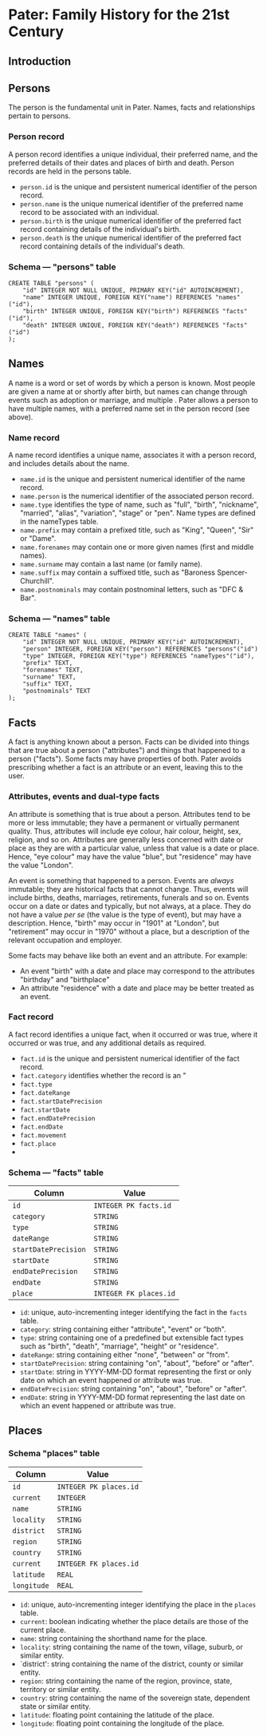 # Pater: Family History for the 21st Century

## Introduction

## Persons

The person is the fundamental unit in Pater. Names, facts and relationships pertain to persons.

### Person record

A person record identifies a unique individual, their preferred name, and the preferred details of their dates and places of birth and death. Person records are held in the persons table.

- `person.id` is the unique and persistent numerical identifier of the person record.
- `person.name` is the unique numerical identifier of the preferred name record to be associated with an individual.
- `person.birth` is the unique numerical identifier of the preferred fact record containing details of the individual's birth.
- `person.death` is the unique numerical identifier of the preferred fact record containing details of the individual's death.

### Schema — "persons" table

```
CREATE TABLE "persons" (
	"id" INTEGER NOT NULL UNIQUE, PRIMARY KEY("id" AUTOINCREMENT),
	"name" INTEGER UNIQUE, FOREIGN KEY("name") REFERENCES "names"("id"),
	"birth" INTEGER UNIQUE, FOREIGN KEY("birth") REFERENCES "facts"("id"),
	"death" INTEGER UNIQUE, FOREIGN KEY("death") REFERENCES "facts"("id")
);
```

## Names

A name is a word or set of words by which a person is known. Most people are given a name at or shortly after birth, but names can change through events such as adoption or marriage, and multiple . Pater allows a person to have multiple names, with a preferred name set in the person record (see above).

### Name record

A name record identifies a unique name, associates it with a person record, and includes details about the name.

- `name.id` is the unique and persistent numerical identifier of the name record.
- `name.person` is the numerical identifier of the associated person record.
- `name.type` identifies the type of name, such as "full", "birth", "nickname", "married", "alias", "variation", "stage" or "pen". Name types are defined in the nameTypes table.
- `name.prefix` may contain a prefixed title, such as "King", "Queen", "Sir" or "Dame".
- `name.forenames` may contain one or more given names (first and middle names).
- `name.surname` may contain a last name (or family name).
- `name.suffix` may contain a suffixed title, such as "Baroness Spencer-Churchill".
- `name.postnominals` may contain postnominal letters, such as "DFC & Bar".

### Schema — "names" table

```
CREATE TABLE "names" (
	"id" INTEGER NOT NULL UNIQUE, PRIMARY KEY("id" AUTOINCREMENT),
	"person" INTEGER, FOREIGN KEY("person") REFERENCES "persons"("id")
	"type" INTEGER, FOREIGN KEY("type") REFERENCES "nameTypes"("id"),
	"prefix" TEXT,
	"forenames" TEXT,
	"surname" TEXT,
	"suffix" TEXT,
	"postnominals" TEXT
);
```

## Facts

A fact is anything known about a person. Facts can be divided into things that are true about a person ("attributes") and things that happened to a person ("facts"). Some facts may have properties of both. Pater avoids prescribing whether a fact is an attribute or an event, leaving this to the user.

### Attributes, events and dual-type facts

An attribute is something that is true about a person. Attributes tend to be more or less immutable; they have a permanent or virtually permanent quality. Thus, attributes will include eye colour, hair colour, height, sex, religion, and so on. Attributes are generally less concerned with date or place as they are with a particular value, unless that value is a date or place. Hence, "eye colour" may have the value "blue", but "residence" may have the value "London".

An event is something that happened to a person. Events are _always_ immutable; they are historical facts that cannot change. Thus, events will include births, deaths, marriages, retirements, funerals and so on. Events occur on a date or dates and typically, but not always, at a place. They do not have a value _per se_ (the value is the type of event), but may have a description. Hence, "birth" may occur in "1901" at "London", but "retirement" may occur in "1970" without a place, but a description of the relevant occupation and employer.

Some facts may behave like both an event and an attribute. For example:

- An event "birth" with a date and place may correspond to the attributes "birthday" and "birthplace"
- An attribute "residence" with a date and place may be better treated as an event.

### Fact record

A fact record identifies a unique fact, when it occurred or was true, where it occurred or was true, and any additional details as required.

- `fact.id` is the unique and persistent numerical identifier of the fact record. 
- `fact.category` identifies whether the record is an "
- `fact.type`
- `fact.dateRange`
- `fact.startDatePrecision`
- `fact.startDate`
- `fact.endDatePrecision`
- `fact.endDate`
- `fact.movement`
- `fact.place`
- 
### Schema — "facts" table

| Column               | Value                  |
|----------------------|------------------------|
| `id`                 | `INTEGER PK facts.id`  | 
| `category`           | `STRING`               |
| `type`               | `STRING`               |
| `dateRange`          | `STRING`               |
| `startDatePrecision` | `STRING`               |
| `startDate`          | `STRING`               |
| `endDatePrecision`   | `STRING`               |
| `endDate`            | `STRING`               |
| `place`              | `INTEGER FK places.id` |

- `id`: unique, auto-incrementing integer identifying the fact in the `facts` table.
- `category`: string containing either "attribute", "event" or "both".
- `type`: string containing one of a predefined but extensible fact types such as "birth", "death", "marriage", "height" or "residence".
- `dateRange`: string containing either "none", "between" or "from".
- `startDatePrecision`: string containing "on", "about", "before" or "after".
- `startDate`: string in YYYY-MM-DD format representing the first or only date on which an event happened or attribute was true.
- `endDatePrecision`: string containing "on", "about", "before" or "after".
- `endDate`: string in YYYY-MM-DD format representing the last date on which an event happened or attribute was true.

## Places

### Schema "places" table

| Column      | Value                  |
|-------------|------------------------|
| `id`        | `INTEGER PK places.id` |
| `current`   | `INTEGER`              |
| `name`      | `STRING`               |
| `locality`  | `STRING`               |
| `district`  | `STRING`               |
| `region`    | `STRING`               |
| `country`   | `STRING`               |
| `current`   | `INTEGER FK places.id` |
| `latitude`  | `REAL`                 |
| `longitude` | `REAL`                 |

- `id`: unique, auto-incrementing integer identifying the place in the `places` table.
- `current`: boolean indicating whether the place details are those of the current place.
- `name`: string containing the shorthand name for the place.
- `locality`: string containing the name of the town, village, suburb, or similar entity.
- `district': string containing the name of the district, county or similar entity.
- `region`: string containing the name of the region, province, state, territory or similar entity.
- `country`: string containing the name of the sovereign state, dependent state or similar entity.
- `latitude`: floating point containing the latitude of the place.
- `longitude`: floating point containing the longitude of the place.
